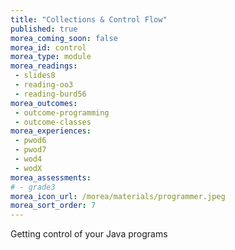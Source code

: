 ```yaml
---
title: "Collections & Control Flow"
published: true
morea_coming_soon: false
morea_id: control
morea_type: module
morea_readings:
 - slides8
 - reading-oo3
 - reading-burd56
morea_outcomes:
 - outcome-programming
 - outcome-classes
morea_experiences:
 - pwod6
 - pwod7
 - wod4
 - wodX
morea_assessments:
# - grade3
morea_icon_url: /morea/materials/programmer.jpeg
morea_sort_order: 7
---
```


Getting control of your Java programs